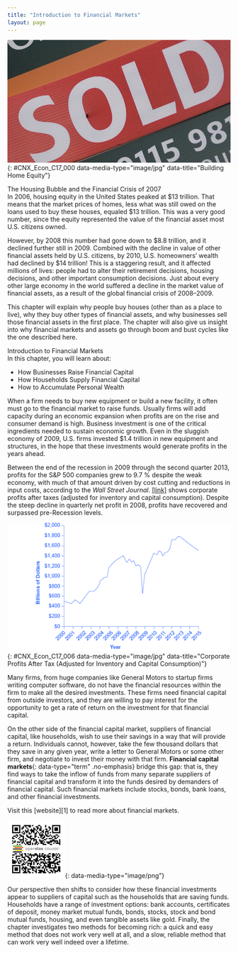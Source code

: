 ```yaml
---
title: "Introduction to Financial Markets"
layout: page
---
```



<?cnx.eoc class="summary" title="Chapter Review"?>

<?cnx.eoc class="self-check-questions" title="Self-Check Questions"?>

<?cnx.eoc class="review-questions" title="Review Questions"?>

<?cnx.eoc class="critical-thinking" title="Critical Thinking Questions"?>

<?cnx.eoc class="problems" title="Problems"?>

<?cnx.eoc class="references" title="References"?>

 ![This image is photograph of a woman holding a &#x201C;sold&#x201D; sign.](../resources/CNX_Econ_C17_000.jpg "Many people choose to purchase their home rather than rent. This chapter explores how the global financial crisis has influenced home ownership. (Credit: modification of work by Diana Parkhouse/Flickr Creative Commones)"){: #CNX_Econ_C17_000 data-media-type="image/jpg" data-title="Building Home Equity"}

<div data-type="note" id="ch17mod00_bring" class="economics bringhome" data-label="" markdown="1">
<div data-type="title">
The Housing Bubble and the Financial Crisis of 2007
</div>
In 2006, housing equity in the United States peaked at $13 trillion. That means that the market prices of homes, less what was still owed on the loans used to buy these houses, equaled $13 trillion. This was a very good number, since the equity represented the value of the financial asset most U.S. citizens owned.

However, by 2008 this number had gone down to $8.8 trillion, and it declined further still in 2009. Combined with the decline in value of other financial assets held by U.S. citizens, by 2010, U.S. homeowners’ wealth had declined by $14 trillion! This is a staggering result, and it affected millions of lives: people had to alter their retirement decisions, housing decisions, and other important consumption decisions. Just about every other large economy in the world suffered a decline in the market value of financial assets, as a result of the global financial crisis of 2008–2009.

This chapter will explain why people buy houses (other than as a place to live), why they buy other types of financial assets, and why businesses sell those financial assets in the first place. The chapter will also give us insight into why financial markets and assets go through boom and bust cycles like the one described here.

</div>

<div data-type="note" id="ch17mod00_obj" class="economics chapter-objectives" data-label="" markdown="1">
<div data-type="title">
Introduction to Financial Markets
</div>
In this chapter, you will learn about:

* How Businesses Raise Financial Capital
* How Households Supply Financial Capital
* How to Accumulate Personal Wealth

</div>

When a firm needs to buy new equipment or build a new facility, it often must go to the financial market to raise funds. Usually firms will add capacity during an economic expansion when profits are on the rise and consumer demand is high. Business investment is one of the critical ingredients needed to sustain economic growth. Even in the sluggish economy of 2009, U.S. firms invested $1.4 trillion in new equipment and structures, in the hope that these investments would generate profits in the years ahead.

Between the end of the recession in 2009 through the second quarter 2013, profits for the S&amp;P 500 companies grew to 9.7 % despite the weak economy, with much of that amount driven by cost cutting and reductions in input costs, according to the *Wall Street Journal*. [\[link\]](#CNX_Econ_C17_006) shows corporate profits after taxes (adjusted for inventory and capital consumption). Despite the steep decline in quarterly net profit in 2008, profits have recovered and surpassed pre-Recession levels.

![Corporate profits after tax were around $500 billion in 2000 and climbed as high as $1,400 billion around 2007 before plummeting down around $600 billion in 2009. 2013 reports showed corporate profits after tax were around $1,800 billion.](../resources/CNX_Econ_C17_006.jpg "Since 2000,&#10;corporate profits after tax have mostly continued to increase each year save for a substantial decrease between&#10;2008 and 2009. (Source: http://research.stlouisfed.org/fred2)"){: #CNX_Econ_C17_006 data-media-type="image/jpg" data-title="Corporate Profits After Tax (Adjusted for Inventory and Capital Consumption)"}

Many firms, from huge companies like General Motors to startup firms writing computer software, do not have the financial resources within the firm to make all the desired investments. These firms need financial capital from outside investors, and they are willing to pay interest for the opportunity to get a rate of return on the investment for that financial capital.

On the other side of the financial capital market, suppliers of financial capital, like households, wish to use their savings in a way that will provide a return. Individuals cannot, however, take the few thousand dollars that they save in any given year, write a letter to General Motors or some other firm, and negotiate to invest their money with that firm. **Financial capital markets**{: data-type="term" .no-emphasis} bridge this gap: that is, they find ways to take the inflow of funds from many separate suppliers of financial capital and transform it into the funds desired by demanders of financial capital. Such financial markets include stocks, bonds, bank loans, and other financial investments.

<div data-type="note" id="ch17mod00_link01" class="economics linkup" data-label="" markdown="1">
Visit this [website][1] to read more about financial markets.

<span data-type="media" id="ch17mod00_qr01" data-alt="QR Code representing a URL"> ![QR Code representing a URL](../resources/marketoverview.png){: data-media-type="image/png"} </span>
</div>

Our perspective then shifts to consider how these financial investments appear to suppliers of capital such as the households that are saving funds. Households have a range of investment options: bank accounts, certificates of deposit, money market mutual funds, bonds, stocks, stock and bond mutual funds, housing, and even tangible assets like gold. Finally, the chapter investigates two methods for becoming rich: a quick and easy method that does not work very well at all, and a slow, reliable method that can work very well indeed over a lifetime.



[1]: http://openstaxcollege.org/l/marketoverview
